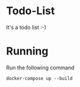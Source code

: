 # Todo-List
It's a todo list :-)

# Running
Run the following command

`docker-compose up --build`

